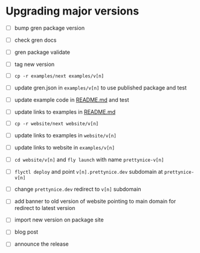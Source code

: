 # Upgrading major versions

* [ ] bump gren package version
* [ ] check gren docs
* [ ] gren package validate
* [ ] tag new version

* [ ] `cp -r examples/next examples/v[n]`
* [ ] update gren.json in `examples/v[n]` to use published package and test
* [ ] update example code in [README.md](/README.md) and test
* [ ] update links to examples in [README.md](/README.md)

* [ ] `cp -r website/next website/v[n]`
* [ ] update links to examples in `website/v[n]`
* [ ] update links to website in `examples/v[n]`
* [ ] `cd website/v[n]` and `fly launch` with name `prettynice-v[n]`
* [ ] `flyctl deploy` and point `v[n].prettynice.dev` subdomain at `prettynice-v[n]`
* [ ] change `prettynice.dev` redirect to `v[n]` subdomain
* [ ] add banner to old version of website pointing to main domain for redirect to latest version

* [ ] import new version on package site
* [ ] blog post
* [ ] announce the release
